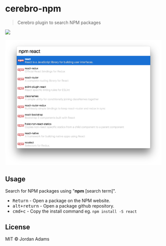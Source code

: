 # cerebro-npm
> Cerebro plugin to search NPM packages

![](https://travis-ci.org/JordanAdams/cerebro-npm.svg?branch=master)

<div align="center">
  <img src="https://github.com/JordanAdams/cerebro-npm/blob/master/.github/screenshot.png?raw=true" />
</div>

## Usage
Search for NPM packages using "**npm** [search term]".

* <kbd>Return</kbd> - Open a package on the NPM website.
* <kbd>alt+return</kbd> - Open a package github repository.
* <kbd>cmd+c</kbd> - Copy the install command eg. `npm install -S react`

## License
MIT © Jordan Adams
